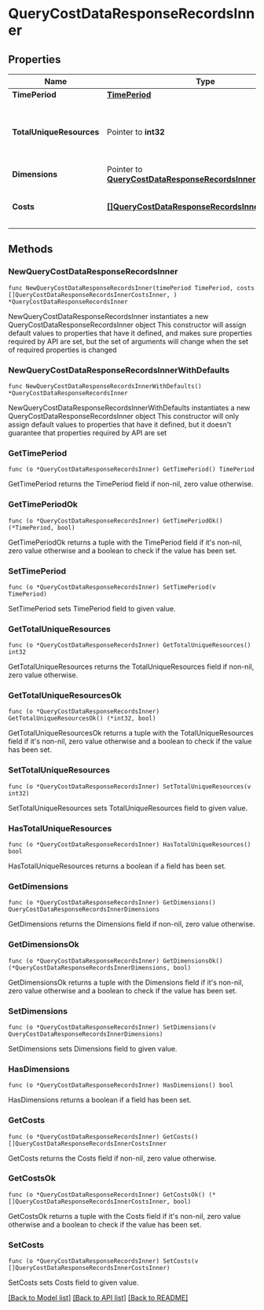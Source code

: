 # QueryCostDataResponseRecordsInner

## Properties

Name | Type | Description | Notes
------------ | ------------- | ------------- | -------------
**TimePeriod** | [**TimePeriod**](TimePeriod.md) |  | 
**TotalUniqueResources** | Pointer to **int32** | Total number of unique resources in the record | [optional] 
**Dimensions** | Pointer to [**QueryCostDataResponseRecordsInnerDimensions**](QueryCostDataResponseRecordsInnerDimensions.md) |  | [optional] 
**Costs** | [**[]QueryCostDataResponseRecordsInnerCostsInner**](QueryCostDataResponseRecordsInnerCostsInner.md) | Cost breakdown by metering dimension | 

## Methods

### NewQueryCostDataResponseRecordsInner

`func NewQueryCostDataResponseRecordsInner(timePeriod TimePeriod, costs []QueryCostDataResponseRecordsInnerCostsInner, ) *QueryCostDataResponseRecordsInner`

NewQueryCostDataResponseRecordsInner instantiates a new QueryCostDataResponseRecordsInner object
This constructor will assign default values to properties that have it defined,
and makes sure properties required by API are set, but the set of arguments
will change when the set of required properties is changed

### NewQueryCostDataResponseRecordsInnerWithDefaults

`func NewQueryCostDataResponseRecordsInnerWithDefaults() *QueryCostDataResponseRecordsInner`

NewQueryCostDataResponseRecordsInnerWithDefaults instantiates a new QueryCostDataResponseRecordsInner object
This constructor will only assign default values to properties that have it defined,
but it doesn't guarantee that properties required by API are set

### GetTimePeriod

`func (o *QueryCostDataResponseRecordsInner) GetTimePeriod() TimePeriod`

GetTimePeriod returns the TimePeriod field if non-nil, zero value otherwise.

### GetTimePeriodOk

`func (o *QueryCostDataResponseRecordsInner) GetTimePeriodOk() (*TimePeriod, bool)`

GetTimePeriodOk returns a tuple with the TimePeriod field if it's non-nil, zero value otherwise
and a boolean to check if the value has been set.

### SetTimePeriod

`func (o *QueryCostDataResponseRecordsInner) SetTimePeriod(v TimePeriod)`

SetTimePeriod sets TimePeriod field to given value.


### GetTotalUniqueResources

`func (o *QueryCostDataResponseRecordsInner) GetTotalUniqueResources() int32`

GetTotalUniqueResources returns the TotalUniqueResources field if non-nil, zero value otherwise.

### GetTotalUniqueResourcesOk

`func (o *QueryCostDataResponseRecordsInner) GetTotalUniqueResourcesOk() (*int32, bool)`

GetTotalUniqueResourcesOk returns a tuple with the TotalUniqueResources field if it's non-nil, zero value otherwise
and a boolean to check if the value has been set.

### SetTotalUniqueResources

`func (o *QueryCostDataResponseRecordsInner) SetTotalUniqueResources(v int32)`

SetTotalUniqueResources sets TotalUniqueResources field to given value.

### HasTotalUniqueResources

`func (o *QueryCostDataResponseRecordsInner) HasTotalUniqueResources() bool`

HasTotalUniqueResources returns a boolean if a field has been set.

### GetDimensions

`func (o *QueryCostDataResponseRecordsInner) GetDimensions() QueryCostDataResponseRecordsInnerDimensions`

GetDimensions returns the Dimensions field if non-nil, zero value otherwise.

### GetDimensionsOk

`func (o *QueryCostDataResponseRecordsInner) GetDimensionsOk() (*QueryCostDataResponseRecordsInnerDimensions, bool)`

GetDimensionsOk returns a tuple with the Dimensions field if it's non-nil, zero value otherwise
and a boolean to check if the value has been set.

### SetDimensions

`func (o *QueryCostDataResponseRecordsInner) SetDimensions(v QueryCostDataResponseRecordsInnerDimensions)`

SetDimensions sets Dimensions field to given value.

### HasDimensions

`func (o *QueryCostDataResponseRecordsInner) HasDimensions() bool`

HasDimensions returns a boolean if a field has been set.

### GetCosts

`func (o *QueryCostDataResponseRecordsInner) GetCosts() []QueryCostDataResponseRecordsInnerCostsInner`

GetCosts returns the Costs field if non-nil, zero value otherwise.

### GetCostsOk

`func (o *QueryCostDataResponseRecordsInner) GetCostsOk() (*[]QueryCostDataResponseRecordsInnerCostsInner, bool)`

GetCostsOk returns a tuple with the Costs field if it's non-nil, zero value otherwise
and a boolean to check if the value has been set.

### SetCosts

`func (o *QueryCostDataResponseRecordsInner) SetCosts(v []QueryCostDataResponseRecordsInnerCostsInner)`

SetCosts sets Costs field to given value.



[[Back to Model list]](../README.md#documentation-for-models) [[Back to API list]](../README.md#documentation-for-api-endpoints) [[Back to README]](../README.md)


